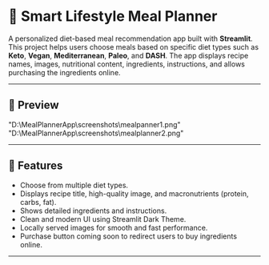 # 🥗 Smart Lifestyle Meal Planner

A personalized diet-based meal recommendation app built with **Streamlit**.  
This project helps users choose meals based on specific diet types such as **Keto**, **Vegan**, **Mediterranean**, **Paleo**, and **DASH**. The app displays recipe names, images, nutritional content, ingredients, instructions, and allows purchasing the ingredients online.

---

## 📸 Preview
"D:\MealPlannerApp\screenshots\mealpanner1.png"
"D:\MealPlannerApp\screenshots\mealplanner2.png"

---

## 🚀 Features

- Choose from multiple diet types.
- Displays recipe title, high-quality image, and macronutrients (protein, carbs, fat).
- Shows detailed ingredients and instructions.
- Clean and modern UI using Streamlit Dark Theme.
- Locally served images for smooth and fast performance.
- Purchase button coming soon to redirect users to buy ingredients online.

---